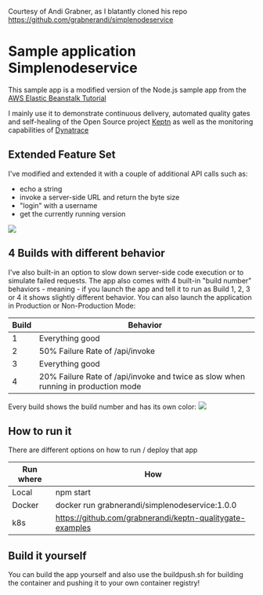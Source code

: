 Courtesy of Andi Grabner, as I blatantly cloned his repo https://github.com/grabnerandi/simplenodeservice
# Sample application Simplenodeservice

This sample app is a modified version of the Node.js sample app from the [AWS Elastic Beanstalk Tutorial](https://docs.aws.amazon.com/elasticbeanstalk/latest/dg/nodejs-getstarted.html)

I mainly use it to demonstrate continuous delivery, automated quality gates and self-healing of the Open Source project [Keptn](www.keptn.sh) as well as the monitoring capabilities of [Dynatrace](www.dynatrace.com)

## Extended Feature Set
I've modified and extended it with a couple of additional API calls such as:
* echo a string
* invoke a server-side URL and return the byte size
* "login" with a username
* get the currently running version

![](/images/simplenodesersviceui.png)

## 4 Builds with different behavior

I've also built-in an option to slow down server-side code execution or to simulate failed requests.
The app also comes with 4 built-in "build number" behaviors - meaning - if you launch the app and tell it to run as Build 1, 2, 3 or 4 it shows slightly different behavior. You can also launch the application in Production or Non-Production Mode:

| Build | Behavior |
| ----- | --------- |
| 1 | Everything good |
|2|50% Failure Rate of /api/invoke|
|3|Everything good|
|4|20% Failure Rate of /api/invoke and twice as slow when running in production mode|

Every build shows the build number and has its own color:
![](/images/4buildoverview.png)

## How to run it

There are different options on how to run / deploy that app

| Run where | How |
| --------- | --- |
| Local     | npm start |
| Docker    | docker run grabnerandi/simplenodeservice:1.0.0 |
| k8s       | https://github.com/grabnerandi/keptn-qualitygate-examples |

## Build it yourself

You can build the app yourself and also use the buildpush.sh for building the container and pushing it to your own container registry!

